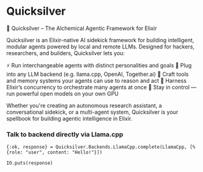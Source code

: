 # Quicksilver

🧪 Quicksilver – The Alchemical Agentic Framework for Elixir

Quicksilver is an Elixir-native AI sidekick framework for building intelligent, modular agents powered by local and remote LLMs. Designed for hackers, researchers, and builders, Quicksilver lets you:

⚡ Run interchangeable agents with distinct personalities and goals
🧠 Plug into any LLM backend (e.g. llama.cpp, OpenAI, Together.ai)
🔮 Craft tools and memory systems your agents can use to reason and act
🚀 Harness Elixir’s concurrency to orchestrate many agents at once
🦾 Stay in control — run powerful open models on your own GPU

Whether you're creating an autonomous research assistant, a conversational sidekick, or a multi-agent system, Quicksilver is your spellbook for building agentic intelligence in Elixir.

### Talk to backend directly via Llama.cpp

```
{:ok, response} = Quicksilver.Backends.LlamaCpp.complete(LlamaCpp, [%{role: "user", content: "Hello!"}])

IO.puts(response)
```
